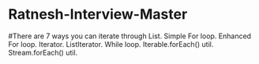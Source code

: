 # Ratnesh-Interview-Master
 
 #There are 7 ways you can iterate through List.
Simple For loop.
Enhanced For loop.
Iterator.
ListIterator.
While loop.
Iterable.forEach() util.
Stream.forEach() util.
